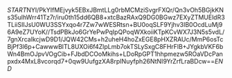 $START$NYI/PkYIfMEjvyk5EBxJBmtLLg0rbMCMziSvgrFXQr/Qn3vOh5BGjkKNs35ulhWrr41Tz7r/iru0th15dd6QB8+xtcBazRAxQ9DG0BGwz7EXyZTMUEldR3TLiiSIIJsU0WU3SSYxqo4r7Zw7wWESRtsn+BU0oqSLF9Yjhv3IB0OcdLuMj96A9eZ7UYoK//TsdPBkJo6GrYePwPqIpQPoqWXkoiiKTpKCvWX7J3N5s5vdL/7gnXrcaIkcjwD9D1/JQW42CMs+h2uheH4hoZxEGE8pHXZRAUc/MmP6osTcBjPf3l6p+CawwwBlTL8UXOi6f4ZlpLmb7okTSLySxgC8FHrFlB+JYgkbVKF6bWn4BmOJpvVOgCib+FJbdDCOoMkihs+LDoRpGPT1hhpmezw5ROaVDcPanpxdx4MxL8vcorqd7+0qw9UufgzXA8rpINuyfph26NtNI9YrZrfLraBDcw==$END$